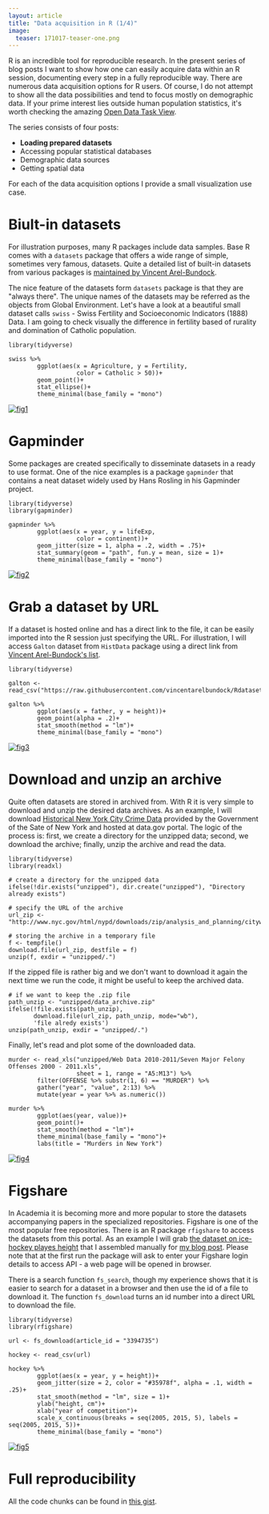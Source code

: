 ```yaml
---
layout: article
title: "Data acquisition in R (1/4)"
image:
  teaser: 171017-teaser-one.png
---
```


R is an incredible tool for reproducible research. In the present series of blog posts I want to show how one can easily acquire data within an R session, documenting every step in a fully reproducible way. There are numerous data acquisition options for R users. Of course, I do not attempt to show all the data possibilities and tend to focus mostly on demographic data. If your prime interest lies outside human population statistics, it's worth checking the amazing [Open Data Task View][odata]. 

The series consists of four posts:
 - **Loading prepared datasets**
 - Accessing popular statistical databases
 - Demographic data sources
 - Getting spatial data
 
For each of the data acquisition options I provide a small visualization use case.

# Biult-in datasets

For illustration purposes, many R packages include data samples. Base R comes with a `datasets` package that offers a wide range of simple, sometimes very famous, datasets. Quite a detailed list of built-in datasets from various packages is [maintained by Vincent Arel-Bundock][list]. 

The nice feature of the datasets form `datasets` package is that they are "always there". The unique names of the datasets may be referred as the objects from Global Environment. Let's have a look at a beautiful small dataset calls `swiss` - Swiss Fertility and Socioeconomic Indicators (1888) Data. I am going to check visually the difference in fertility based of rurality and domination of Catholic population. 

```
library(tidyverse)

swiss %>% 
        ggplot(aes(x = Agriculture, y = Fertility, 
                   color = Catholic > 50))+
        geom_point()+
        stat_ellipse()+
        theme_minimal(base_family = "mono")
```

[![fig1][f1]][f1]  

# Gapminder

Some packages are created specifically to disseminate datasets in a ready to use format. One of the nice examples is a package `gapminder` that contains a neat dataset widely used by Hans Rosling in his Gapminder project.

```
library(tidyverse)
library(gapminder)

gapminder %>% 
        ggplot(aes(x = year, y = lifeExp, 
                   color = continent))+
        geom_jitter(size = 1, alpha = .2, width = .75)+
        stat_summary(geom = "path", fun.y = mean, size = 1)+
        theme_minimal(base_family = "mono")
```

[![fig2][f2]][f2]  


# Grab a dataset by URL

If a dataset is hosted online and has a direct link to the file, it can be easily imported into the R session just specifying the URL. For illustration, I will access `Galton` dataset from `HistData` package using a direct link from [Vincent Arel-Bundock's list][list]. 

```
library(tidyverse)

galton <- read_csv("https://raw.githubusercontent.com/vincentarelbundock/Rdatasets/master/csv/HistData/Galton.csv")

galton %>% 
        ggplot(aes(x = father, y = height))+
        geom_point(alpha = .2)+
        stat_smooth(method = "lm")+
        theme_minimal(base_family = "mono")
```

[![fig3][f3]][f3]  


# Download and unzip an archive

Quite often datasets are stored in archived from. With R it is very simple to download and unzip the desired data archives. As an example, I will download [Historical New York City Crime Data][ny] provided by the Government of the Sate of New York and hosted at data.gov portal. The logic of the process is: first, we create a directory for the unzipped data; second, we download the archive; finally, unzip the archive and read the data.

```
library(tidyverse)
library(readxl)

# create a directory for the unzipped data
ifelse(!dir.exists("unzipped"), dir.create("unzipped"), "Directory already exists")

# specify the URL of the archive
url_zip <- "http://www.nyc.gov/html/nypd/downloads/zip/analysis_and_planning/citywide_historical_crime_data_archive.zip"

# storing the archive in a temporary file
f <- tempfile()
download.file(url_zip, destfile = f)
unzip(f, exdir = "unzipped/.")
```

If the zipped file is rather big and we don't want to download it again the next time we run the code, it might be useful to keep the archived data.

```
# if we want to keep the .zip file
path_unzip <- "unzipped/data_archive.zip"
ifelse(!file.exists(path_unzip), 
       download.file(url_zip, path_unzip, mode="wb"), 
       'file alredy exists')
unzip(path_unzip, exdir = "unzipped/.")

```

Finally, let's read and plot some of the downloaded data.

```
murder <- read_xls("unzipped/Web Data 2010-2011/Seven Major Felony Offenses 2000 - 2011.xls",
                   sheet = 1, range = "A5:M13") %>% 
        filter(OFFENSE %>% substr(1, 6) == "MURDER") %>% 
        gather("year", "value", 2:13) %>% 
        mutate(year = year %>% as.numeric())

murder %>% 
        ggplot(aes(year, value))+
        geom_point()+
        stat_smooth(method = "lm")+
        theme_minimal(base_family = "mono")+
        labs(title = "Murders in New York")
```

[![fig4][f4]][f4]  


# Figshare

In Academia it is becoming more and more popular to store the datasets accompanying papers in the specialized repositories. Figshare is one of the most popular free repositories. There is an R package `rfigshare` to access the datasets from this portal. As an example I will grab [the dataset on ice-hockey playes height][figshare] that I assembled manually for [my blog post][ice]. Please note that at the first run the package will ask to enter your Figshare login details to access API - a web page will be opened in browser. 

There is a search function `fs_search`, though my experience shows that it is easier to search for a dataset in a browser and then use the id of a file to download it. The function `fs_download` turns an id number into a direct URL to download the file.

```
library(tidyverse)
library(rfigshare)

url <- fs_download(article_id = "3394735")

hockey <- read_csv(url)

hockey %>% 
        ggplot(aes(x = year, y = height))+
        geom_jitter(size = 2, color = "#35978f", alpha = .1, width = .25)+
        stat_smooth(method = "lm", size = 1)+
        ylab("height, cm")+
        xlab("year of competition")+
        scale_x_continuous(breaks = seq(2005, 2015, 5), labels = seq(2005, 2015, 5))+
        theme_minimal(base_family = "mono")
```

[![fig5][f5]][f5]  


# Full reproducibility
All the code chunks can be found in [this gist][gist].



[f1]: https://ikashnitsky.github.io/images/171017/swiss.png
[f2]: https://ikashnitsky.github.io/images/171017/gapminder.png
[f3]: https://ikashnitsky.github.io/images/171017/galton.png
[f4]: https://ikashnitsky.github.io/images/171017/new-york.png
[f5]: https://ikashnitsky.github.io/images/171017/ice-hockey.png

[odata]: https://github.com/ropensci/opendata
[list]: https://vincentarelbundock.github.io/Rdatasets/datasets.html
[ny]: https://catalog.data.gov/dataset/historical-new-york-city-crime-data-ad47e
[figshare]: https://dx.doi.org/10.6084/m9.figshare.3394735.v2
[ice]: https://ikashnitsky.github.io/2017/ice-hockey-players-height/
[gist]: https://gist.github.com/ikashnitsky/e1d93a51fe5e2b5ba770096060bacd8a